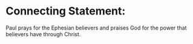 # Connecting Statement:

Paul prays for the Ephesian believers and praises God for the power that believers have through Christ.